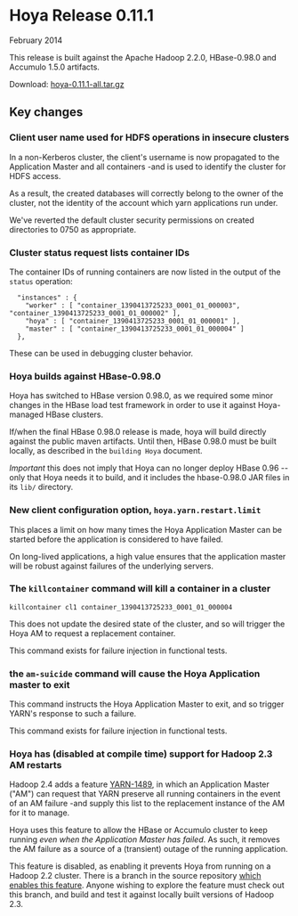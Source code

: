 <!---
  Licensed under the Apache License, Version 2.0 (the "License");
  you may not use this file except in compliance with the License.
  You may obtain a copy of the License at
  
   http://www.apache.org/licenses/LICENSE-2.0
  
  Unless required by applicable law or agreed to in writing, software
  distributed under the License is distributed on an "AS IS" BASIS,
  WITHOUT WARRANTIES OR CONDITIONS OF ANY KIND, either express or implied.
  See the License for the specific language governing permissions and
  limitations under the License. See accompanying LICENSE file.
-->
  
# Hoya Release 0.11.1

February 2014

This release is built against the Apache Hadoop 2.2.0, HBase-0.98.0
and Accumulo 1.5.0 artifacts. 

Download: [hoya-0.11.1-all.tar.gz](http://dffeaef8882d088c28ff-185c1feb8a981dddd593a05bb55b67aa.r18.cf1.rackcdn.com/hoya-0.11.1-all.tar.gz)


## Key changes


### Client user name used for HDFS operations in insecure clusters

In a non-Kerberos cluster, the client's username is now propagated to the Application Master and all containers -and is used to identify the cluster for HDFS access. 

As a result, the created databases will correctly belong to the owner of the cluster, not the identity of the account which yarn applications run under. 

We've reverted the default cluster security permissions on created directories to 0750 as appropriate. 

### Cluster status request lists container IDs

The container IDs of running containers are now listed in the output of
the `status` operation:

      "instances" : {
        "worker" : [ "container_1390413725233_0001_01_000003", "container_1390413725233_0001_01_000002" ],
        "hoya" : [ "container_1390413725233_0001_01_000001" ],
        "master" : [ "container_1390413725233_0001_01_000004" ]
      },
      
These can be used in debugging cluster behavior.

### Hoya builds against HBase-0.98.0

Hoya has switched to HBase version 0.98.0, as we required some minor changes in the HBase load test framework in order to use it against Hoya-managed HBase clusters. 

If/when the final HBase 0.98.0 release is made, hoya will build directly against the public maven artifacts. Until then, HBase 0.98.0 must be built locally, as described in the `building Hoya` document.

*Important* this does not imply that Hoya can no longer deploy HBase 0.96 --only that Hoya needs it to build, and it includes the hbase-0.98.0 JAR files in its `lib/` directory.

### New client configuration option, `hoya.yarn.restart.limit`

This places a limit on how many times the Hoya Application Master can be started before the application is considered to have failed.

On long-lived applications, a high value ensures that the application master will be robust against failures of the underlying servers.


### The `killcontainer` command will kill a container in a cluster

    killcontainer cl1 container_1390413725233_0001_01_000004

This does not update the desired state of the cluster, and so will trigger the Hoya AM to request a replacement container.

This command exists for failure injection in functional tests. 

### the `am-suicide` command will cause the Hoya Application master to exit

This command instructs the Hoya Application Master to exit, and so trigger YARN's response to such a failure.

This command exists for failure injection in functional tests. 

### Hoya has (disabled at compile time) support for Hadoop 2.3 AM restarts

Hadoop 2.4 adds a feature [YARN-1489](https://issues.apache.org/jira/browse/YARN-1489), in which an Application Master ("AM") can request that YARN preserve all running containers in the event of an AM failure -and supply this list to the replacement instance of the AM for it to manage. 

Hoya uses this feature to allow the HBase or Accumulo cluster to keep running *even when the Application Master has failed*. As such, it removes the AM failure as a source of a (transient) outage of the running application.

This feature is disabled, as enabling it prevents Hoya from running on a Hadoop 2.2 cluster. There is a branch in the source repository [which enables this feature](https://github.com/hortonworks/hoya/tree/feature/BUG-12943-hadoop-2.4-support). Anyone wishing to explore the feature must check out this branch, and build and test it against locally built versions of Hadoop 2.3.